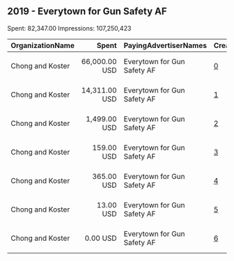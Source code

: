 ## 2019 - Everytown for Gun Safety AF 
Spent: 82,347.00
Impressions: 107,250,423

|OrganizationName|Spent|PayingAdvertiserNames|CreativeUrls|Impressions|Genders|AgeBrackets|CountryCodes|BillingAddresses|CandidateBallotInformation|
|:---|---:|:---|:---|---:|:---|:---|:---|:---|:---|
|Chong and Koster|66,000.00 USD|Everytown for Gun Safety AF|[0](https://www.snap.com/political-ads/asset/d95fa0e1de8048ceec3f620022b67d06fe223f2662ddc4fe423746e30d0d31a7?mediaType=mp4)|75,083,793||26-|united states|"1640 Rhode Island Ave. NW, Suite 600,Washington,20036,US"||
|Chong and Koster|14,311.00 USD|Everytown for Gun Safety AF|[1](https://www.snap.com/political-ads/asset/d95fa0e1de8048ceec3f620022b67d06fe223f2662ddc4fe423746e30d0d31a7?mediaType=mp4)|31,553,692||26-|united states|"1640 Rhode Island Ave. NW, Suite 600,Washington,20036,US"||
|Chong and Koster|1,499.00 USD|Everytown for Gun Safety AF|[2](https://www.snap.com/political-ads/asset/fc60a5715414fa32028485c5115857b48413977f7eafb89f702f6ac7f6e30446?mediaType=png)|392,195|||united states|"1640 Rhode Island Ave. NW, Suite 600,Washington,20036,US"||
|Chong and Koster|159.00 USD|Everytown for Gun Safety AF|[3](https://www.snap.com/political-ads/asset/d95fa0e1de8048ceec3f620022b67d06fe223f2662ddc4fe423746e30d0d31a7?mediaType=mp4)|161,300||26-|united states|"1640 Rhode Island Ave. NW, Suite 600,Washington,20036,US"||
|Chong and Koster|365.00 USD|Everytown for Gun Safety AF|[4](https://www.snap.com/political-ads/asset/d95fa0e1de8048ceec3f620022b67d06fe223f2662ddc4fe423746e30d0d31a7?mediaType=mp4)|46,146||26-|united states|"1640 Rhode Island Ave. NW, Suite 600,Washington,20036,US"||
|Chong and Koster|13.00 USD|Everytown for Gun Safety AF|[5](https://www.snap.com/political-ads/asset/d95fa0e1de8048ceec3f620022b67d06fe223f2662ddc4fe423746e30d0d31a7?mediaType=mp4)|13,266||26+|united states|"1640 Rhode Island Ave. NW, Suite 600,Washington,20036,US"||
|Chong and Koster|0.00 USD|Everytown for Gun Safety AF|[6](https://www.snap.com/political-ads/asset/fc60a5715414fa32028485c5115857b48413977f7eafb89f702f6ac7f6e30446?mediaType=png)|31|||united states|"1640 Rhode Island Ave. NW, Suite 600,Washington,20036,US"||
